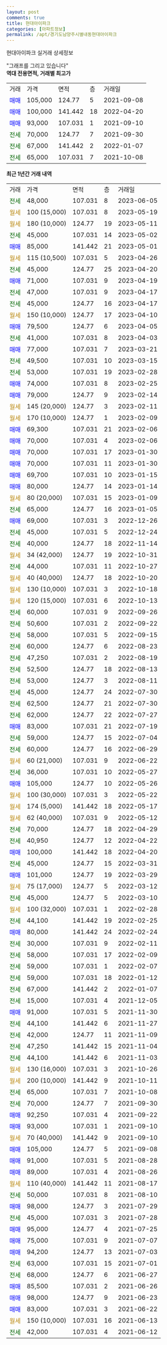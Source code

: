 ```yaml
---
layout: post
comments: true
title: 현대아이파크
categories: [아파트정보]
permalink: /apt/경기도남양주시별내동현대아이파크
---
```


현대아이파크 실거래 상세정보

<script type="text/javascript">
  google.charts.load('current', {'packages':['line', 'corechart']});
  google.charts.setOnLoadCallback(drawChart);

  function drawChart() {
    var data = new google.visualization.DataTable();
    data.addColumn('date', '거래일');
    data.addColumn('number', "매매");
    data.addColumn('number', "전세");
    data.addColumn('number', "전매");

    data.addRows([[new Date(Date.parse("2023-06-05")), null, 48000, null], [new Date(Date.parse("2023-05-19")), null, null, null], [new Date(Date.parse("2023-05-11")), null, null, null], [new Date(Date.parse("2023-05-02")), null, 45000, null], [new Date(Date.parse("2023-05-01")), 85000, null, null], [new Date(Date.parse("2023-04-26")), null, null, null], [new Date(Date.parse("2023-04-20")), null, 45000, null], [new Date(Date.parse("2023-04-19")), 71000, null, null], [new Date(Date.parse("2023-04-17")), null, 47000, null], [new Date(Date.parse("2023-04-17")), null, 45000, null], [new Date(Date.parse("2023-04-10")), null, null, null], [new Date(Date.parse("2023-04-05")), 79500, null, null], [new Date(Date.parse("2023-04-03")), null, 41000, null], [new Date(Date.parse("2023-03-21")), 77000, null, null], [new Date(Date.parse("2023-03-15")), null, 49500, null], [new Date(Date.parse("2023-02-28")), null, 53000, null], [new Date(Date.parse("2023-02-25")), 74000, null, null], [new Date(Date.parse("2023-02-14")), 79000, null, null], [new Date(Date.parse("2023-02-11")), null, null, null], [new Date(Date.parse("2023-02-09")), null, null, null], [new Date(Date.parse("2023-02-06")), 69300, null, null], [new Date(Date.parse("2023-02-06")), 70000, null, null], [new Date(Date.parse("2023-01-30")), 70000, null, null], [new Date(Date.parse("2023-01-30")), 70000, null, null], [new Date(Date.parse("2023-01-15")), 69700, null, null], [new Date(Date.parse("2023-01-14")), 80000, null, null], [new Date(Date.parse("2023-01-09")), null, null, null], [new Date(Date.parse("2023-01-05")), null, 65000, null], [new Date(Date.parse("2022-12-26")), 69000, null, null], [new Date(Date.parse("2022-12-24")), null, 45000, null], [new Date(Date.parse("2022-11-14")), null, 40000, null], [new Date(Date.parse("2022-10-31")), null, null, null], [new Date(Date.parse("2022-10-27")), null, 44000, null], [new Date(Date.parse("2022-10-20")), null, null, null], [new Date(Date.parse("2022-10-18")), null, null, null], [new Date(Date.parse("2022-10-13")), null, null, null], [new Date(Date.parse("2022-09-26")), null, 60000, null], [new Date(Date.parse("2022-09-22")), null, 50600, null], [new Date(Date.parse("2022-09-15")), null, 58000, null], [new Date(Date.parse("2022-08-23")), null, 60000, null], [new Date(Date.parse("2022-08-19")), null, 47250, null], [new Date(Date.parse("2022-08-13")), null, 52500, null], [new Date(Date.parse("2022-08-11")), null, 53000, null], [new Date(Date.parse("2022-07-30")), null, 45000, null], [new Date(Date.parse("2022-07-30")), null, 62500, null], [new Date(Date.parse("2022-07-27")), null, 62000, null], [new Date(Date.parse("2022-07-19")), 83000, null, null], [new Date(Date.parse("2022-07-04")), null, 59000, null], [new Date(Date.parse("2022-06-29")), null, 60000, null], [new Date(Date.parse("2022-06-22")), null, null, null], [new Date(Date.parse("2022-05-27")), null, 36000, null], [new Date(Date.parse("2022-05-26")), 105000, null, null], [new Date(Date.parse("2022-05-22")), null, null, null], [new Date(Date.parse("2022-05-17")), null, null, null], [new Date(Date.parse("2022-05-12")), null, null, null], [new Date(Date.parse("2022-04-29")), null, 70000, null], [new Date(Date.parse("2022-04-22")), null, 40950, null], [new Date(Date.parse("2022-04-20")), 100000, null, null], [new Date(Date.parse("2022-03-31")), null, 45000, null], [new Date(Date.parse("2022-03-29")), 101000, null, null], [new Date(Date.parse("2022-03-12")), null, null, null], [new Date(Date.parse("2022-03-10")), null, 45000, null], [new Date(Date.parse("2022-02-28")), null, null, null], [new Date(Date.parse("2022-02-25")), null, 44100, null], [new Date(Date.parse("2022-02-24")), 80000, null, null], [new Date(Date.parse("2022-02-11")), null, 30000, null], [new Date(Date.parse("2022-02-09")), null, 58000, null], [new Date(Date.parse("2022-02-07")), null, 59000, null], [new Date(Date.parse("2022-01-12")), null, 59000, null], [new Date(Date.parse("2022-01-07")), null, 67000, null], [new Date(Date.parse("2021-12-05")), null, 15000, null], [new Date(Date.parse("2021-11-30")), 91000, null, null], [new Date(Date.parse("2021-11-27")), null, 44100, null], [new Date(Date.parse("2021-11-09")), null, 42000, null], [new Date(Date.parse("2021-11-04")), null, 47250, null], [new Date(Date.parse("2021-11-03")), null, 44100, null], [new Date(Date.parse("2021-10-26")), null, null, null], [new Date(Date.parse("2021-10-11")), null, null, null], [new Date(Date.parse("2021-10-08")), null, 65000, null], [new Date(Date.parse("2021-09-30")), null, 70000, null], [new Date(Date.parse("2021-09-22")), 92250, null, null], [new Date(Date.parse("2021-09-10")), 93000, null, null], [new Date(Date.parse("2021-09-10")), null, null, null], [new Date(Date.parse("2021-09-08")), 105000, null, null], [new Date(Date.parse("2021-08-28")), 91000, null, null], [new Date(Date.parse("2021-08-26")), 89000, null, null], [new Date(Date.parse("2021-08-17")), null, null, null], [new Date(Date.parse("2021-08-10")), null, 50000, null], [new Date(Date.parse("2021-07-29")), 98000, null, null], [new Date(Date.parse("2021-07-28")), null, 45000, null], [new Date(Date.parse("2021-07-25")), 95000, null, null], [new Date(Date.parse("2021-07-07")), 75000, null, null], [new Date(Date.parse("2021-07-03")), 94200, null, null], [new Date(Date.parse("2021-07-01")), null, 63000, null], [new Date(Date.parse("2021-06-27")), null, 68000, null], [new Date(Date.parse("2021-06-26")), 85500, null, null], [new Date(Date.parse("2021-06-23")), 98000, null, null], [new Date(Date.parse("2021-06-22")), 83000, null, null], [new Date(Date.parse("2021-06-13")), null, null, null], [new Date(Date.parse("2021-06-12")), null, 42000, null]]);

    var options = {
      hAxis: {
        format: 'yyyy/MM/dd'
      },    
      lineWidth: 0,
      pointsVisible: true,    
      title: '최근 1년간 유형별 실거래가 분포',
      legend: { position: 'bottom' }
    };

    var formatter = new google.visualization.NumberFormat({pattern:'###,###'} );
    formatter.format(data, 1);
    formatter.format(data, 2);
    
    setTimeout(function() {
        var chart = new google.visualization.LineChart(document.getElementById('columnchart_material'));
        chart.draw(data, (options));
        document.getElementById('loading').style.display = 'none';
    }, 200);
  }
</script>


<div id="loading" style="z-index:20; display: block; margin-left: 0px">"그래프를 그리고 있습니다"</div>
<div id="columnchart_material" style="width: 95%; margin-left: 0px; display: block"></div>
<!-- contents start -->
<b>역대 전용면적, 거래별 최고가</b>
<table class="sortable">
    <tr>
      <td>거래</td>
      <td>가격</td>
      <td>면적</td>
      <td>층</td>
      <td>거래일</td>
    </tr>
        <tr>
          <td><a style="color: blue">매매</a></td>
          <td>105,000</td>
          <td>124.77</td>
          <td>5</td>
          <td>2021-09-08</td>
        </tr>            <tr>
          <td><a style="color: blue">매매</a></td>
          <td>100,000</td>
          <td>141.442</td>
          <td>18</td>
          <td>2022-04-20</td>
        </tr>            <tr>
          <td><a style="color: blue">매매</a></td>
          <td>93,000</td>
          <td>107.031</td>
          <td>1</td>
          <td>2021-09-10</td>
        </tr>        
        <tr>
              <td><a style="color: darkgreen">전세</a></td>
              <td>70,000</td>
              <td>124.77</td>
              <td>7</td>
              <td>2021-09-30</td>
            </tr>            <tr>
              <td><a style="color: darkgreen">전세</a></td>
              <td>67,000</td>
              <td>141.442</td>
              <td>2</td>
              <td>2022-01-07</td>
            </tr>            <tr>
              <td><a style="color: darkgreen">전세</a></td>
              <td>65,000</td>
              <td>107.031</td>
              <td>7</td>
              <td>2021-10-08</td>
            </tr>        
    
</table>

<b>최근 1년간 거래 내역</b>

<table class="sortable">
    <tr>
      <td>거래</td>
      <td>가격</td>
      <td>면적</td>
      <td>층</td>
      <td>거래일</td>
    </tr>
    <tr>
      <td><a style="color: darkgreen">전세</a></td>
      <td>48,000</td>
      <td>107.031</td>
      <td>8</td>
      <td>2023-06-05</td>
    </tr>          <tr>
      <td><a style="color: darkgoldenrod">월세</a></td>
      <td>100 (15,000)</td>
      <td>107.031</td>
      <td>8</td>
      <td>2023-05-19</td>
    </tr>          <tr>
      <td><a style="color: darkgoldenrod">월세</a></td>
      <td>180 (10,000)</td>
      <td>124.77</td>
      <td>19</td>
      <td>2023-05-11</td>
    </tr>          <tr>
      <td><a style="color: darkgreen">전세</a></td>
      <td>45,000</td>
      <td>107.031</td>
      <td>14</td>
      <td>2023-05-02</td>
    </tr>          <tr>
      <td><a style="color: blue">매매</a></td>
      <td>85,000</td>
      <td>141.442</td>
      <td>21</td>
      <td>2023-05-01</td>
    </tr>          <tr>
      <td><a style="color: darkgoldenrod">월세</a></td>
      <td>115 (10,500)</td>
      <td>107.031</td>
      <td>5</td>
      <td>2023-04-26</td>
    </tr>          <tr>
      <td><a style="color: darkgreen">전세</a></td>
      <td>45,000</td>
      <td>124.77</td>
      <td>25</td>
      <td>2023-04-20</td>
    </tr>          <tr>
      <td><a style="color: blue">매매</a></td>
      <td>71,000</td>
      <td>107.031</td>
      <td>9</td>
      <td>2023-04-19</td>
    </tr>          <tr>
      <td><a style="color: darkgreen">전세</a></td>
      <td>47,000</td>
      <td>107.031</td>
      <td>9</td>
      <td>2023-04-17</td>
    </tr>          <tr>
      <td><a style="color: darkgreen">전세</a></td>
      <td>45,000</td>
      <td>124.77</td>
      <td>16</td>
      <td>2023-04-17</td>
    </tr>          <tr>
      <td><a style="color: darkgoldenrod">월세</a></td>
      <td>150 (10,000)</td>
      <td>124.77</td>
      <td>17</td>
      <td>2023-04-10</td>
    </tr>          <tr>
      <td><a style="color: blue">매매</a></td>
      <td>79,500</td>
      <td>124.77</td>
      <td>6</td>
      <td>2023-04-05</td>
    </tr>          <tr>
      <td><a style="color: darkgreen">전세</a></td>
      <td>41,000</td>
      <td>107.031</td>
      <td>8</td>
      <td>2023-04-03</td>
    </tr>          <tr>
      <td><a style="color: blue">매매</a></td>
      <td>77,000</td>
      <td>107.031</td>
      <td>7</td>
      <td>2023-03-21</td>
    </tr>          <tr>
      <td><a style="color: darkgreen">전세</a></td>
      <td>49,500</td>
      <td>107.031</td>
      <td>10</td>
      <td>2023-03-15</td>
    </tr>          <tr>
      <td><a style="color: darkgreen">전세</a></td>
      <td>53,000</td>
      <td>107.031</td>
      <td>19</td>
      <td>2023-02-28</td>
    </tr>          <tr>
      <td><a style="color: blue">매매</a></td>
      <td>74,000</td>
      <td>107.031</td>
      <td>8</td>
      <td>2023-02-25</td>
    </tr>          <tr>
      <td><a style="color: blue">매매</a></td>
      <td>79,000</td>
      <td>124.77</td>
      <td>9</td>
      <td>2023-02-14</td>
    </tr>          <tr>
      <td><a style="color: darkgoldenrod">월세</a></td>
      <td>145 (20,000)</td>
      <td>124.77</td>
      <td>3</td>
      <td>2023-02-11</td>
    </tr>          <tr>
      <td><a style="color: darkgoldenrod">월세</a></td>
      <td>170 (10,000)</td>
      <td>124.77</td>
      <td>1</td>
      <td>2023-02-09</td>
    </tr>          <tr>
      <td><a style="color: blue">매매</a></td>
      <td>69,300</td>
      <td>107.031</td>
      <td>21</td>
      <td>2023-02-06</td>
    </tr>          <tr>
      <td><a style="color: blue">매매</a></td>
      <td>70,000</td>
      <td>107.031</td>
      <td>4</td>
      <td>2023-02-06</td>
    </tr>          <tr>
      <td><a style="color: blue">매매</a></td>
      <td>70,000</td>
      <td>107.031</td>
      <td>17</td>
      <td>2023-01-30</td>
    </tr>          <tr>
      <td><a style="color: blue">매매</a></td>
      <td>70,000</td>
      <td>107.031</td>
      <td>11</td>
      <td>2023-01-30</td>
    </tr>          <tr>
      <td><a style="color: blue">매매</a></td>
      <td>69,700</td>
      <td>107.031</td>
      <td>10</td>
      <td>2023-01-15</td>
    </tr>          <tr>
      <td><a style="color: blue">매매</a></td>
      <td>80,000</td>
      <td>124.77</td>
      <td>14</td>
      <td>2023-01-14</td>
    </tr>          <tr>
      <td><a style="color: darkgoldenrod">월세</a></td>
      <td>80 (20,000)</td>
      <td>107.031</td>
      <td>15</td>
      <td>2023-01-09</td>
    </tr>          <tr>
      <td><a style="color: darkgreen">전세</a></td>
      <td>65,000</td>
      <td>124.77</td>
      <td>16</td>
      <td>2023-01-05</td>
    </tr>          <tr>
      <td><a style="color: blue">매매</a></td>
      <td>69,000</td>
      <td>107.031</td>
      <td>3</td>
      <td>2022-12-26</td>
    </tr>          <tr>
      <td><a style="color: darkgreen">전세</a></td>
      <td>45,000</td>
      <td>107.031</td>
      <td>5</td>
      <td>2022-12-24</td>
    </tr>          <tr>
      <td><a style="color: darkgreen">전세</a></td>
      <td>40,000</td>
      <td>124.77</td>
      <td>18</td>
      <td>2022-11-14</td>
    </tr>          <tr>
      <td><a style="color: darkgoldenrod">월세</a></td>
      <td>34 (42,000)</td>
      <td>124.77</td>
      <td>19</td>
      <td>2022-10-31</td>
    </tr>          <tr>
      <td><a style="color: darkgreen">전세</a></td>
      <td>44,000</td>
      <td>107.031</td>
      <td>11</td>
      <td>2022-10-27</td>
    </tr>          <tr>
      <td><a style="color: darkgoldenrod">월세</a></td>
      <td>40 (40,000)</td>
      <td>124.77</td>
      <td>18</td>
      <td>2022-10-20</td>
    </tr>          <tr>
      <td><a style="color: darkgoldenrod">월세</a></td>
      <td>130 (10,000)</td>
      <td>107.031</td>
      <td>3</td>
      <td>2022-10-18</td>
    </tr>          <tr>
      <td><a style="color: darkgoldenrod">월세</a></td>
      <td>120 (15,000)</td>
      <td>107.031</td>
      <td>6</td>
      <td>2022-10-13</td>
    </tr>          <tr>
      <td><a style="color: darkgreen">전세</a></td>
      <td>60,000</td>
      <td>107.031</td>
      <td>9</td>
      <td>2022-09-26</td>
    </tr>          <tr>
      <td><a style="color: darkgreen">전세</a></td>
      <td>50,600</td>
      <td>107.031</td>
      <td>2</td>
      <td>2022-09-22</td>
    </tr>          <tr>
      <td><a style="color: darkgreen">전세</a></td>
      <td>58,000</td>
      <td>107.031</td>
      <td>5</td>
      <td>2022-09-15</td>
    </tr>          <tr>
      <td><a style="color: darkgreen">전세</a></td>
      <td>60,000</td>
      <td>124.77</td>
      <td>6</td>
      <td>2022-08-23</td>
    </tr>          <tr>
      <td><a style="color: darkgreen">전세</a></td>
      <td>47,250</td>
      <td>107.031</td>
      <td>2</td>
      <td>2022-08-19</td>
    </tr>          <tr>
      <td><a style="color: darkgreen">전세</a></td>
      <td>52,500</td>
      <td>124.77</td>
      <td>18</td>
      <td>2022-08-13</td>
    </tr>          <tr>
      <td><a style="color: darkgreen">전세</a></td>
      <td>53,000</td>
      <td>124.77</td>
      <td>3</td>
      <td>2022-08-11</td>
    </tr>          <tr>
      <td><a style="color: darkgreen">전세</a></td>
      <td>45,000</td>
      <td>124.77</td>
      <td>24</td>
      <td>2022-07-30</td>
    </tr>          <tr>
      <td><a style="color: darkgreen">전세</a></td>
      <td>62,500</td>
      <td>124.77</td>
      <td>21</td>
      <td>2022-07-30</td>
    </tr>          <tr>
      <td><a style="color: darkgreen">전세</a></td>
      <td>62,000</td>
      <td>124.77</td>
      <td>22</td>
      <td>2022-07-27</td>
    </tr>          <tr>
      <td><a style="color: blue">매매</a></td>
      <td>83,000</td>
      <td>107.031</td>
      <td>21</td>
      <td>2022-07-19</td>
    </tr>          <tr>
      <td><a style="color: darkgreen">전세</a></td>
      <td>59,000</td>
      <td>124.77</td>
      <td>15</td>
      <td>2022-07-04</td>
    </tr>          <tr>
      <td><a style="color: darkgreen">전세</a></td>
      <td>60,000</td>
      <td>124.77</td>
      <td>16</td>
      <td>2022-06-29</td>
    </tr>          <tr>
      <td><a style="color: darkgoldenrod">월세</a></td>
      <td>60 (21,000)</td>
      <td>107.031</td>
      <td>9</td>
      <td>2022-06-22</td>
    </tr>          <tr>
      <td><a style="color: darkgreen">전세</a></td>
      <td>36,000</td>
      <td>107.031</td>
      <td>10</td>
      <td>2022-05-27</td>
    </tr>          <tr>
      <td><a style="color: blue">매매</a></td>
      <td>105,000</td>
      <td>124.77</td>
      <td>10</td>
      <td>2022-05-26</td>
    </tr>          <tr>
      <td><a style="color: darkgoldenrod">월세</a></td>
      <td>100 (30,000)</td>
      <td>107.031</td>
      <td>3</td>
      <td>2022-05-22</td>
    </tr>          <tr>
      <td><a style="color: darkgoldenrod">월세</a></td>
      <td>174 (5,000)</td>
      <td>141.442</td>
      <td>18</td>
      <td>2022-05-17</td>
    </tr>          <tr>
      <td><a style="color: darkgoldenrod">월세</a></td>
      <td>62 (40,000)</td>
      <td>107.031</td>
      <td>9</td>
      <td>2022-05-12</td>
    </tr>          <tr>
      <td><a style="color: darkgreen">전세</a></td>
      <td>70,000</td>
      <td>124.77</td>
      <td>18</td>
      <td>2022-04-29</td>
    </tr>          <tr>
      <td><a style="color: darkgreen">전세</a></td>
      <td>40,950</td>
      <td>124.77</td>
      <td>12</td>
      <td>2022-04-22</td>
    </tr>          <tr>
      <td><a style="color: blue">매매</a></td>
      <td>100,000</td>
      <td>141.442</td>
      <td>18</td>
      <td>2022-04-20</td>
    </tr>          <tr>
      <td><a style="color: darkgreen">전세</a></td>
      <td>45,000</td>
      <td>124.77</td>
      <td>15</td>
      <td>2022-03-31</td>
    </tr>          <tr>
      <td><a style="color: blue">매매</a></td>
      <td>101,000</td>
      <td>124.77</td>
      <td>19</td>
      <td>2022-03-29</td>
    </tr>          <tr>
      <td><a style="color: darkgoldenrod">월세</a></td>
      <td>75 (17,000)</td>
      <td>124.77</td>
      <td>5</td>
      <td>2022-03-12</td>
    </tr>          <tr>
      <td><a style="color: darkgreen">전세</a></td>
      <td>45,000</td>
      <td>124.77</td>
      <td>5</td>
      <td>2022-03-10</td>
    </tr>          <tr>
      <td><a style="color: darkgoldenrod">월세</a></td>
      <td>100 (32,000)</td>
      <td>107.031</td>
      <td>1</td>
      <td>2022-02-28</td>
    </tr>          <tr>
      <td><a style="color: darkgreen">전세</a></td>
      <td>44,100</td>
      <td>141.442</td>
      <td>19</td>
      <td>2022-02-25</td>
    </tr>          <tr>
      <td><a style="color: blue">매매</a></td>
      <td>80,000</td>
      <td>141.442</td>
      <td>24</td>
      <td>2022-02-24</td>
    </tr>          <tr>
      <td><a style="color: darkgreen">전세</a></td>
      <td>30,000</td>
      <td>107.031</td>
      <td>9</td>
      <td>2022-02-11</td>
    </tr>          <tr>
      <td><a style="color: darkgreen">전세</a></td>
      <td>58,000</td>
      <td>107.031</td>
      <td>17</td>
      <td>2022-02-09</td>
    </tr>          <tr>
      <td><a style="color: darkgreen">전세</a></td>
      <td>59,000</td>
      <td>107.031</td>
      <td>1</td>
      <td>2022-02-07</td>
    </tr>          <tr>
      <td><a style="color: darkgreen">전세</a></td>
      <td>59,000</td>
      <td>107.031</td>
      <td>18</td>
      <td>2022-01-12</td>
    </tr>          <tr>
      <td><a style="color: darkgreen">전세</a></td>
      <td>67,000</td>
      <td>141.442</td>
      <td>2</td>
      <td>2022-01-07</td>
    </tr>          <tr>
      <td><a style="color: darkgreen">전세</a></td>
      <td>15,000</td>
      <td>107.031</td>
      <td>4</td>
      <td>2021-12-05</td>
    </tr>          <tr>
      <td><a style="color: blue">매매</a></td>
      <td>91,000</td>
      <td>107.031</td>
      <td>5</td>
      <td>2021-11-30</td>
    </tr>          <tr>
      <td><a style="color: darkgreen">전세</a></td>
      <td>44,100</td>
      <td>141.442</td>
      <td>6</td>
      <td>2021-11-27</td>
    </tr>          <tr>
      <td><a style="color: darkgreen">전세</a></td>
      <td>42,000</td>
      <td>124.77</td>
      <td>11</td>
      <td>2021-11-09</td>
    </tr>          <tr>
      <td><a style="color: darkgreen">전세</a></td>
      <td>47,250</td>
      <td>141.442</td>
      <td>15</td>
      <td>2021-11-04</td>
    </tr>          <tr>
      <td><a style="color: darkgreen">전세</a></td>
      <td>44,100</td>
      <td>141.442</td>
      <td>6</td>
      <td>2021-11-03</td>
    </tr>          <tr>
      <td><a style="color: darkgoldenrod">월세</a></td>
      <td>130 (16,000)</td>
      <td>107.031</td>
      <td>3</td>
      <td>2021-10-26</td>
    </tr>          <tr>
      <td><a style="color: darkgoldenrod">월세</a></td>
      <td>200 (10,000)</td>
      <td>141.442</td>
      <td>9</td>
      <td>2021-10-11</td>
    </tr>          <tr>
      <td><a style="color: darkgreen">전세</a></td>
      <td>65,000</td>
      <td>107.031</td>
      <td>7</td>
      <td>2021-10-08</td>
    </tr>          <tr>
      <td><a style="color: darkgreen">전세</a></td>
      <td>70,000</td>
      <td>124.77</td>
      <td>7</td>
      <td>2021-09-30</td>
    </tr>          <tr>
      <td><a style="color: blue">매매</a></td>
      <td>92,250</td>
      <td>107.031</td>
      <td>4</td>
      <td>2021-09-22</td>
    </tr>          <tr>
      <td><a style="color: blue">매매</a></td>
      <td>93,000</td>
      <td>107.031</td>
      <td>1</td>
      <td>2021-09-10</td>
    </tr>          <tr>
      <td><a style="color: darkgoldenrod">월세</a></td>
      <td>70 (40,000)</td>
      <td>141.442</td>
      <td>9</td>
      <td>2021-09-10</td>
    </tr>          <tr>
      <td><a style="color: blue">매매</a></td>
      <td>105,000</td>
      <td>124.77</td>
      <td>5</td>
      <td>2021-09-08</td>
    </tr>          <tr>
      <td><a style="color: blue">매매</a></td>
      <td>91,000</td>
      <td>107.031</td>
      <td>5</td>
      <td>2021-08-28</td>
    </tr>          <tr>
      <td><a style="color: blue">매매</a></td>
      <td>89,000</td>
      <td>107.031</td>
      <td>4</td>
      <td>2021-08-26</td>
    </tr>          <tr>
      <td><a style="color: darkgoldenrod">월세</a></td>
      <td>110 (40,000)</td>
      <td>141.442</td>
      <td>11</td>
      <td>2021-08-17</td>
    </tr>          <tr>
      <td><a style="color: darkgreen">전세</a></td>
      <td>50,000</td>
      <td>107.031</td>
      <td>8</td>
      <td>2021-08-10</td>
    </tr>          <tr>
      <td><a style="color: blue">매매</a></td>
      <td>98,000</td>
      <td>124.77</td>
      <td>3</td>
      <td>2021-07-29</td>
    </tr>          <tr>
      <td><a style="color: darkgreen">전세</a></td>
      <td>45,000</td>
      <td>107.031</td>
      <td>3</td>
      <td>2021-07-28</td>
    </tr>          <tr>
      <td><a style="color: blue">매매</a></td>
      <td>95,000</td>
      <td>124.77</td>
      <td>4</td>
      <td>2021-07-25</td>
    </tr>          <tr>
      <td><a style="color: blue">매매</a></td>
      <td>75,000</td>
      <td>107.031</td>
      <td>9</td>
      <td>2021-07-07</td>
    </tr>          <tr>
      <td><a style="color: blue">매매</a></td>
      <td>94,200</td>
      <td>124.77</td>
      <td>13</td>
      <td>2021-07-03</td>
    </tr>          <tr>
      <td><a style="color: darkgreen">전세</a></td>
      <td>63,000</td>
      <td>107.031</td>
      <td>15</td>
      <td>2021-07-01</td>
    </tr>          <tr>
      <td><a style="color: darkgreen">전세</a></td>
      <td>68,000</td>
      <td>124.77</td>
      <td>6</td>
      <td>2021-06-27</td>
    </tr>          <tr>
      <td><a style="color: blue">매매</a></td>
      <td>85,500</td>
      <td>107.031</td>
      <td>2</td>
      <td>2021-06-26</td>
    </tr>          <tr>
      <td><a style="color: blue">매매</a></td>
      <td>98,000</td>
      <td>124.77</td>
      <td>9</td>
      <td>2021-06-23</td>
    </tr>          <tr>
      <td><a style="color: blue">매매</a></td>
      <td>83,000</td>
      <td>107.031</td>
      <td>3</td>
      <td>2021-06-22</td>
    </tr>          <tr>
      <td><a style="color: darkgoldenrod">월세</a></td>
      <td>150 (10,000)</td>
      <td>107.031</td>
      <td>16</td>
      <td>2021-06-13</td>
    </tr>          <tr>
      <td><a style="color: darkgreen">전세</a></td>
      <td>42,000</td>
      <td>107.031</td>
      <td>4</td>
      <td>2021-06-12</td>
    </tr>      </table>
<!-- contents end -->    

